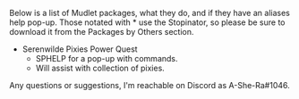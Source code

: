 Below is a list of Mudlet packages, what they do, and if they have an aliases help pop-up. Those notated with * use the Stopinator, so please be sure to download it from the Packages by Others section.

 - Serenwilde Pixies Power Quest
   - SPHELP for a pop-up with commands.
   - Will assist with collection of pixies.

Any questions or suggestions, I'm reachable on Discord as A-She-Ra#1046.
